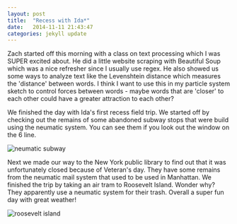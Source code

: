 ```yaml
---
layout: post
title:  "Recess with Ida*"
date:   2014-11-11 21:43:47
categories: jekyll update
---
```

Zach started off this morning with a class on text processing which I was SUPER excited about. He did a little website scraping with Beautiful Soup which was a nice refresher since I usually use regex. He also showed us some ways to analyze text like the Levenshtein distance which measures the 'distance' between words. I think I want to use this in my particle system sketch to control forces between words - maybe words that are 'closer' to each other could have a greater attraction to each other?

We finished the day with Ida's first recess field trip. We started off by checking out the remains of some abandoned subway stops that were build using the neumatic system. You can see them if you look out the window on the 6 line.  

![neumatic subway]({{site.baseurl}}/assets/neumaticsubway.JPG)  

Next we made our way to the New York public library to find out that it was unfortunately closed because of Veteran's day. They have some remains from the neumatic mail system that used to be used in Manhattan. We finished the trip by taking an air tram to Roosevelt Island. Wonder why? They apparently use a neumatic system for their trash. Overall a super fun day with great weather!

![roosevelt island]({{site.baseurl}}/assets/rooseveltisland.JPG)